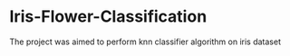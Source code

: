 # Iris-Flower-Classification
The project was aimed to perform knn classifier algorithm on iris dataset

